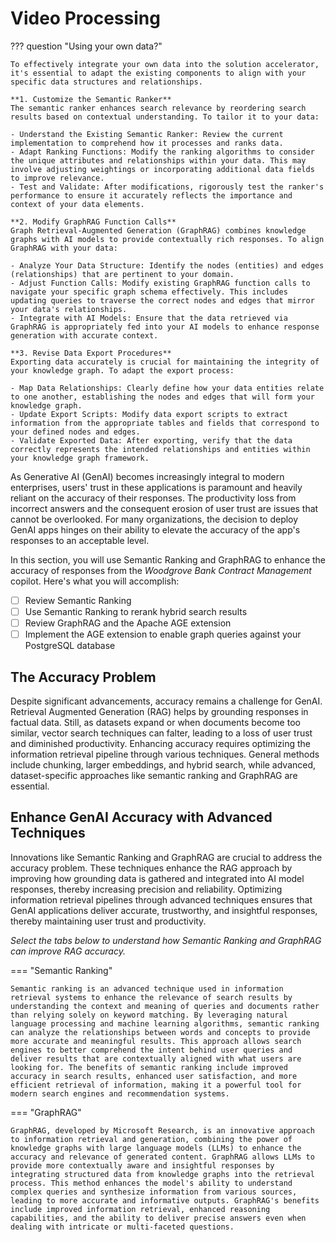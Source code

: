 # Video Processing

??? question "Using your own data?"

    To effectively integrate your own data into the solution accelerator, it's essential to adapt the existing components to align with your specific data structures and relationships.

    **1. Customize the Semantic Ranker**
    The semantic ranker enhances search relevance by reordering search results based on contextual understanding. To tailor it to your data:

    - Understand the Existing Semantic Ranker: Review the current implementation to comprehend how it processes and ranks data.
    - Adapt Ranking Functions: Modify the ranking algorithms to consider the unique attributes and relationships within your data. This may involve adjusting weightings or incorporating additional data fields to improve relevance.
    - Test and Validate: After modifications, rigorously test the ranker's performance to ensure it accurately reflects the importance and context of your data elements.

    **2. Modify GraphRAG Function Calls**
    Graph Retrieval-Augmented Generation (GraphRAG) combines knowledge graphs with AI models to provide contextually rich responses. To align GraphRAG with your data:

    - Analyze Your Data Structure: Identify the nodes (entities) and edges (relationships) that are pertinent to your domain.
    - Adjust Function Calls: Modify existing GraphRAG function calls to navigate your specific graph schema effectively. This includes updating queries to traverse the correct nodes and edges that mirror your data's relationships.
    - Integrate with AI Models: Ensure that the data retrieved via GraphRAG is appropriately fed into your AI models to enhance response generation with accurate context.

    **3. Revise Data Export Procedures**
    Exporting data accurately is crucial for maintaining the integrity of your knowledge graph. To adapt the export process:

    - Map Data Relationships: Clearly define how your data entities relate to one another, establishing the nodes and edges that will form your knowledge graph.
    - Update Export Scripts: Modify data export scripts to extract information from the appropriate tables and fields that correspond to your defined nodes and edges.
    - Validate Exported Data: After exporting, verify that the data correctly represents the intended relationships and entities within your knowledge graph framework.

As Generative AI (GenAI) becomes increasingly integral to modern enterprises, users' trust in these applications is paramount and heavily reliant on the accuracy of their responses. The productivity loss from incorrect answers and the consequent erosion of user trust are issues that cannot be overlooked. For many organizations, the decision to deploy GenAI apps hinges on their ability to elevate the accuracy of the app's responses to an acceptable level.

In this section, you will use Semantic Ranking and GraphRAG to enhance the accuracy of responses from the _Woodgrove Bank Contract Management_ copilot. Here's what you will accomplish:

- [ ] Review Semantic Ranking
- [ ] Use Semantic Ranking to rerank hybrid search results
- [ ] Review GraphRAG and the Apache AGE extension
- [ ] Implement the AGE extension to enable graph queries against your PostgreSQL database

## The Accuracy Problem

Despite significant advancements, accuracy remains a challenge for GenAI. Retrieval Augmented Generation (RAG) helps by grounding responses in factual data. Still, as datasets expand or when documents become too similar, vector search techniques can falter, leading to a loss of user trust and diminished productivity. Enhancing accuracy requires optimizing the information retrieval pipeline through various techniques. General methods include chunking, larger embeddings, and hybrid search, while advanced, dataset-specific approaches like semantic ranking and GraphRAG are essential.

## Enhance GenAI Accuracy with Advanced Techniques

Innovations like Semantic Ranking and GraphRAG are crucial to address the accuracy problem. These techniques enhance the RAG approach by improving how grounding data is gathered and integrated into AI model responses, thereby increasing precision and reliability. Optimizing information retrieval pipelines through advanced techniques ensures that GenAI applications deliver accurate, trustworthy, and insightful responses, thereby maintaining user trust and productivity.

_Select the tabs below to understand how Semantic Ranking and GraphRAG can improve RAG accuracy._

=== "Semantic Ranking"

    Semantic ranking is an advanced technique used in information retrieval systems to enhance the relevance of search results by understanding the context and meaning of queries and documents rather than relying solely on keyword matching. By leveraging natural language processing and machine learning algorithms, semantic ranking can analyze the relationships between words and concepts to provide more accurate and meaningful results. This approach allows search engines to better comprehend the intent behind user queries and deliver results that are contextually aligned with what users are looking for. The benefits of semantic ranking include improved accuracy in search results, enhanced user satisfaction, and more efficient retrieval of information, making it a powerful tool for modern search engines and recommendation systems.

=== "GraphRAG"

    GraphRAG, developed by Microsoft Research, is an innovative approach to information retrieval and generation, combining the power of knowledge graphs with large language models (LLMs) to enhance the accuracy and relevance of generated content. GraphRAG allows LLMs to provide more contextually aware and insightful responses by integrating structured data from knowledge graphs into the retrieval process. This method enhances the model's ability to understand complex queries and synthesize information from various sources, leading to more accurate and informative outputs. GraphRAG's benefits include improved information retrieval, enhanced reasoning capabilities, and the ability to deliver precise answers even when dealing with intricate or multi-faceted questions.
